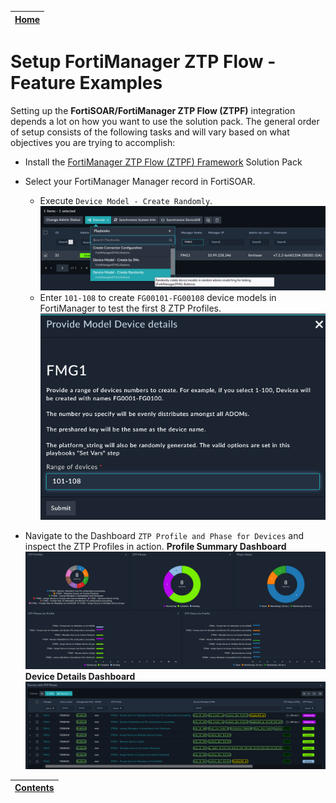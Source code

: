 | [Home](../README.md) |
|--------------------------------------------|

# Setup FortiManager ZTP Flow - Feature Examples

Setting up the **FortiSOAR/FortiManager ZTP Flow (ZTPF)** integration depends a lot on how you want to use the solution pack. The general order of setup consists of the following tasks and will vary based on what objectives you are trying to accomplish:
  - Install the [FortiManager ZTP Flow (ZTPF) Framework](https://github.com/fortinet-fortisoar/solution-pack-fortimanager-ztp-framework/blob/release/1.0.0/README.md) Solution Pack
  - Select your FortiManager Manager record in FortiSOAR.
    - Execute `Device Model - Create Randomly`.
    ![](./docs/res/execute-create-device-models-randomly.png)
    - Enter `101-108` to create `FG00101-FG00108` device models in FortiManager to test the first 8 ZTP Profiles. 
    ![](./docs/res/execute-create-device-models-randomly-input.png)

  - Navigate to the Dashboard `ZTP Profile and Phase for Devices` and inspect the ZTP Profiles in action.
**Profile Summary Dashboard**
![](./docs/res/ztpf-feature-example-dashboard.png)
**Device Details Dashboard**
![](./docs/res/ztpf-feature-example-summary.png)

| [Contents](./contents.md) |
|---------------------------|